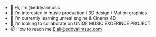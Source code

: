 - 👋 Hi, I’m @eddyalimusic
- 👀 I’m interested in music production / 3D design / Motion graphics 
- 🌱 I’m currently learning unreal engine & Cinema 4D
- 💞️ I’m looking to collaborate on UNIQE MUSIC EXOERINCE PROJECT 
- 📫 How to reach me E.ali@eddyalimsuc.com

<!---
eddyalimusic/eddyalimusic is a ✨ special ✨ repository because its `README.md` (this file) appears on your GitHub profile.
You can click the Preview link to take a look at your changes.
--->
